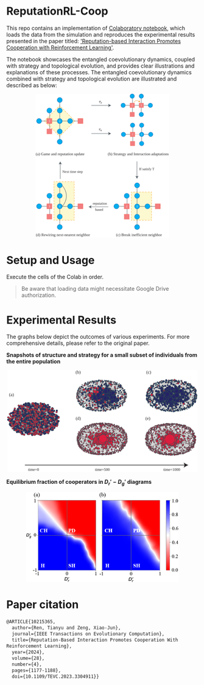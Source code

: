 # ReputationRL-Coop
This repo contains an implementation of [Colaboratory notebook](https://colab.research.google.com/github/itstyren/reputationRL-coop/blob/main/reputationRL_coop_figures.ipynb), which loads the data from the simulation and reproduces the experimental results presented in the paper titled: ['Reputation-based Interaction Promotes Cooperation with Reinforcement Learning'](https://doi.org/10.1109/TEVC.2023.3304911).

The notebook showcases the entangled coevolutionary dynamics, coupled with strategy and topological evolution, and provides clear illustrations and explanations of these processes. The entangled coevolutionary dynamics combined with strategy and topological evolution are illustrated and described as below:

<p align="center">
<img src="./images/model_description.svg" alt="The coevolutionary dynamic of strategy and topology through reputation-based interaction."  width="350" alt>
</p>




# Setup and Usage
Execute the cells of the Colab in order. 
> Be aware that loading data might necessitate Google Drive authorization.


# Experimental Results
The graphs below depict the outcomes of various experiments. For more comprehensive details, please refer to the original paper.

**Snapshots of structure and strategy for a small subset of individuals from the entire  population**

<p align="center">
<img src="./images/strategy_distribution_graph.svg"  width="500" alt>
</p>

**Equilibrium fraction of cooperators in $D_r'-D_g'$ diagrams**
<p align="center">
<img src="./images/universal_dilemma_heatmap.png"  width="400" alt>
</p>


# Paper citation
```text
@ARTICLE{10215365,
  author={Ren, Tianyu and Zeng, Xiao-Jun},
  journal={IEEE Transactions on Evolutionary Computation}, 
  title={Reputation-Based Interaction Promotes Cooperation With Reinforcement Learning}, 
  year={2024},
  volume={28},
  number={4},
  pages={1177-1188},
  doi={10.1109/TEVC.2023.3304911}}
```
